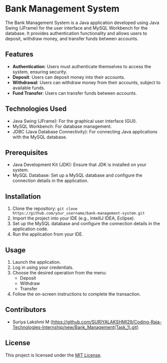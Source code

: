 # Bank Management System

The Bank Management System is a Java application developed using Java Swing (JFrame) for the user interface and MySQL Workbench for the database. It provides authentication functionality and allows users to deposit, withdraw money, and transfer funds between accounts.

## Features

- **Authentication**: Users must authenticate themselves to access the system, ensuring security.
- **Deposit**: Users can deposit money into their accounts.
- **Withdrawal**: Users can withdraw money from their accounts, subject to available funds.
- **Fund Transfer**: Users can transfer funds between accounts.

## Technologies Used

- Java Swing (JFrame): For the graphical user interface (GUI).
- MySQL Workbench: For database management.
- JDBC (Java Database Connectivity): For connecting Java applications with the MySQL database.

## Prerequisites

- Java Development Kit (JDK): Ensure that JDK is installed on your system.
- MySQL Database: Set up a MySQL database and configure the connection details in the application.

## Installation

1. Clone the repository: `git clone https://github.com/your_username/bank-management-system.git`
2. Import the project into your IDE (e.g., IntelliJ IDEA, Eclipse).
3. Set up the MySQL database and configure the connection details in the application code.
4. Run the application from your IDE.

## Usage

1. Launch the application.
2. Log in using your credentials.
3. Choose the desired operation from the menu:
   - Deposit
   - Withdraw
   - Transfer
4. Follow the on-screen instructions to complete the transaction.

## Contributors

- Suriya Lakshmi M (https://github.com/SURIYALAKSHMI29/Coding-Raja-Technologies-Internship/new/Bank_Management(Task_1).git)

## License

This project is licensed under the [MIT License](LICENSE).

